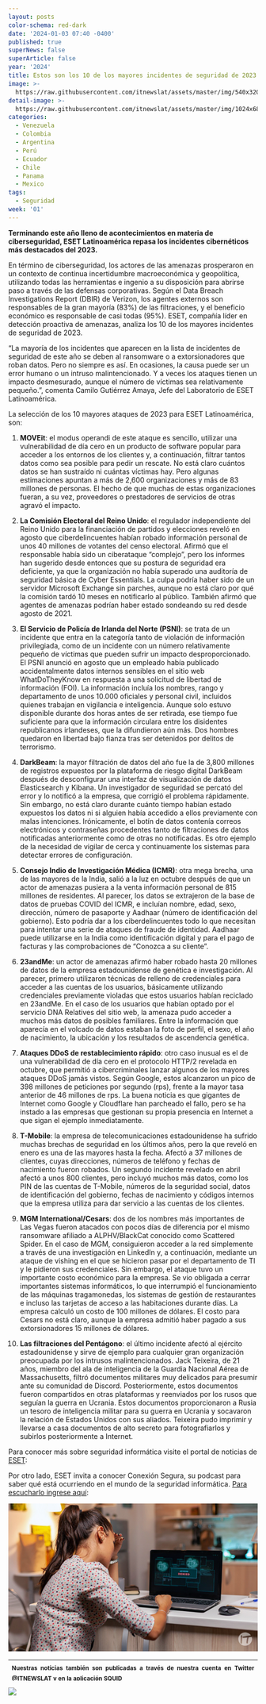 ```yaml
---
layout: posts
color-schema: red-dark
date: '2024-01-03 07:40 -0400'
published: true
superNews: false
superArticle: false
year: '2024'
title: Estos son los 10 de los mayores incidentes de seguridad de 2023
image: >-
  https://raw.githubusercontent.com/itnewslat/assets/master/img/540x320/Usuario-Preocupado-p.jpg
detail-image: >-
  https://raw.githubusercontent.com/itnewslat/assets/master/img/1024x680/Usuario-Preocupado-g.jpg
categories:
  - Venezuela
  - Colombia
  - Argentina
  - Perú
  - Ecuador
  - Chile
  - Panama
  - Mexico
tags:
  - Seguridad
week: '01'
---
```

**Terminando este año lleno de acontecimientos en materia de ciberseguridad, ESET Latinoamérica repasa los incidentes cibernéticos más destacados del 2023.**

En término de ciberseguridad, los actores de las amenazas prosperaron en un contexto de continua incertidumbre macroeconómica y geopolítica, utilizando todas las herramientas e ingenio a su disposición para abrirse paso a través de las defensas corporativas. Según el Data Breach Investigations Report (DBIR) de Verizon, los agentes externos son responsables de la gran mayoría (83%) de las filtraciones, y el beneficio económico es responsable de casi todas (95%). ESET, compañía líder en detección proactiva de amenazas, analiza los 10 de los mayores incidentes de seguridad de 2023.

“La mayoría de los incidentes que aparecen en la lista de incidentes de seguridad de este año se deben al ransomware o a extorsionadores que roban datos. Pero no siempre es así. En ocasiones, la causa puede ser un error humano o un intruso malintencionado. Y a veces los ataques tienen un impacto desmesurado, aunque el número de víctimas sea relativamente pequeño.”, comenta Camilo Gutiérrez Amaya, Jefe del Laboratorio de ESET Latinoamérica.

La selección de los 10 mayores ataques de 2023 para ESET Latinoamérica, son:

1. **MOVEit**: el modus operandi de este ataque es sencillo, utilizar una vulnerabilidad de día cero en un producto de software popular para acceder a los entornos de los clientes y, a continuación, filtrar tantos datos como sea posible para pedir un rescate. No está claro cuántos datos se han sustraído ni cuántas víctimas hay. Pero algunas estimaciones apuntan a más de 2,600 organizaciones y más de 83 millones de personas. El hecho de que muchas de estas organizaciones fueran, a su vez, proveedores o prestadores de servicios de otras agravó el impacto.

2. **La Comisión Electoral del Reino Unido**: el regulador independiente del Reino Unido para la financiación de partidos y elecciones reveló en agosto que ciberdelincuentes habían robado información personal de unos 40 millones de votantes del censo electoral. Afirmó que el responsable había sido un ciberataque “complejo”, pero los informes han sugerido desde entonces que su postura de seguridad era deficiente, ya que la organización no había superado una auditoría de seguridad básica de Cyber Essentials. La culpa podría haber sido de un servidor Microsoft Exchange sin parches, aunque no está claro por qué la comisión tardó 10 meses en notificarlo al público. También afirmó que agentes de amenazas podrían haber estado sondeando su red desde agosto de 2021.

3. **El Servicio de Policía de Irlanda del Norte (PSNI)**: se trata de un incidente que entra en la categoría tanto de violación de información privilegiada, como de un incidente con un número relativamente pequeño de víctimas que pueden sufrir un impacto desproporcionado. El PSNI anunció en agosto que un empleado había publicado accidentalmente datos internos sensibles en el sitio web WhatDoTheyKnow en respuesta a una solicitud de libertad de información (FOI). La información incluía los nombres, rango y departamento de unos 10.000 oficiales y personal civil, incluidos quienes trabajan en vigilancia e inteligencia. Aunque solo estuvo disponible durante dos horas antes de ser retirada, ese tiempo fue suficiente para que la información circulara entre los disidentes republicanos irlandeses, que la difundieron aún más. Dos hombres quedaron en libertad bajo fianza tras ser detenidos por delitos de terrorismo.

4. **DarkBeam**: la mayor filtración de datos del año fue la de 3,800 millones de registros expuestos por la plataforma de riesgo digital DarkBeam después de desconfigurar una interfaz de visualización de datos Elasticsearch y Kibana. Un investigador de seguridad se percató del error y lo notificó a la empresa, que corrigió el problema rápidamente. Sin embargo, no está claro durante cuánto tiempo habían estado expuestos los datos ni si alguien había accedido a ellos previamente con malas intenciones. Irónicamente, el botín de datos contenía correos electrónicos y contraseñas procedentes tanto de filtraciones de datos notificadas anteriormente como de otras no notificadas. Es otro ejemplo de la necesidad de vigilar de cerca y continuamente los sistemas para detectar errores de configuración.

5. **Consejo Indio de Investigación Médica (ICMR)**: otra mega brecha, una de las mayores de la India, salió a la luz en octubre después de que un actor de amenazas pusiera a la venta información personal de 815 millones de residentes. Al parecer, los datos se extrajeron de la base de datos de pruebas COVID del ICMR, e incluían nombre, edad, sexo, dirección, número de pasaporte y Aadhaar (número de identificación del gobierno). Esto podría dar a los ciberdelincuentes todo lo que necesitan para intentar una serie de ataques de fraude de identidad. Aadhaar puede utilizarse en la India como identificación digital y para el pago de facturas y las comprobaciones de “Conozca a su cliente”.

6. **23andMe**: un actor de amenazas afirmó haber robado hasta 20 millones de datos de la empresa estadounidense de genética e investigación. Al parecer, primero utilizaron técnicas de relleno de credenciales para acceder a las cuentas de los usuarios, básicamente utilizando credenciales previamente violadas que estos usuarios habían reciclado en 23andMe. En el caso de los usuarios que habían optado por el servicio DNA Relatives del sitio web, la amenaza pudo acceder a muchos más datos de posibles familiares. Entre la información que aparecía en el volcado de datos estaban la foto de perfil, el sexo, el año de nacimiento, la ubicación y los resultados de ascendencia genética.

7. **Ataques DDoS de restablecimiento rápido**: otro caso inusual es el de una vulnerabilidad de día cero en el protocolo HTTP/2 revelada en octubre, que permitió a cibercriminales lanzar algunos de los mayores ataques DDoS jamás vistos. Según Google, estos alcanzaron un pico de 398 millones de peticiones por segundo (rps), frente a la mayor tasa anterior de 46 millones de rps. La buena noticia es que gigantes de Internet como Google y Cloudflare han parcheado el fallo, pero se ha instado a las empresas que gestionan su propia presencia en Internet a que sigan el ejemplo inmediatamente.

8. **T-Mobile**: la empresa de telecomunicaciones estadounidense ha sufrido muchas brechas de seguridad en los últimos años, pero la que reveló en enero es una de las mayores hasta la fecha. Afectó a 37 millones de clientes, cuyas direcciones, números de teléfono y fechas de nacimiento fueron robados. Un segundo incidente revelado en abril afectó a unos 800 clientes, pero incluyó muchos más datos, como los PIN de las cuentas de T-Mobile, números de la seguridad social, datos de identificación del gobierno, fechas de nacimiento y códigos internos que la empresa utiliza para dar servicio a las cuentas de los clientes.

9. **MGM International/Cesars**: dos de los nombres más importantes de Las Vegas fueron atacados con pocos días de diferencia por el mismo ransomware afiliado a ALPHV/BlackCat conocido como Scattered Spider. En el caso de MGM, consiguieron acceder a la red simplemente a través de una investigación en LinkedIn y, a continuación, mediante un ataque de vishing en el que se hicieron pasar por el departamento de TI y le pidieron sus credenciales. Sin embargo, el ataque tuvo un importante costo económico para la empresa. Se vio obligada a cerrar importantes sistemas informáticos, lo que interrumpió el funcionamiento de las máquinas tragamonedas, los sistemas de gestión de restaurantes e incluso las tarjetas de acceso a las habitaciones durante días. La empresa calculó un costo de 100 millones de dólares. El costo para Cesars no está claro, aunque la empresa admitió haber pagado a sus extorsionadores 15 millones de dólares.

10. **Las filtraciones del Pentágono**: el último incidente afectó al ejército estadounidense y sirve de ejemplo para cualquier gran organización preocupada por los intrusos malintencionados. Jack Teixeira, de 21 años, miembro del ala de inteligencia de la Guardia Nacional Aérea de Massachusetts, filtró documentos militares muy delicados para presumir ante su comunidad de Discord. Posteriormente, estos documentos fueron compartidos en otras plataformas y reenviados por los rusos que seguían la guerra en Ucrania. Estos documentos proporcionaron a Rusia un tesoro de inteligencia militar para su guerra en Ucrania y socavaron la relación de Estados Unidos con sus aliados. Teixeira pudo imprimir y llevarse a casa documentos de alto secreto para fotografiarlos y subirlos posteriormente a Internet.

Para conocer más sobre seguridad informática visite el portal de noticias de [ESET](https://www.welivesecurity.com/es/): 

Por otro lado, ESET invita a conocer Conexión Segura, su podcast para saber qué está ocurriendo en el mundo de la seguridad informática. [Para escucharlo ingrese aquí](https://open.spotify.com/show/0Q32tisjNy7eCYwUNHphcw): 

![](https://raw.githubusercontent.com/itnewslat/assets/master/img/540x320/Usuario-Preocupado-p.jpg)

<table style="height: 42px;" width="569">
<tbody>
<tr>
<td style="text-align: justify;"><sub><strong>Nuestras noticias también son publicadas a través de nuestra cuenta en Twitter <a href="https://twitter.com/itnewslat?lang=es">@ITNEWSLAT</a> y en la aplicación <a href="https://squidapp.co/en/">SQUID</a></strong></sub></td>
</tr>
</tbody>
</table>

<img src="https://tracker.metricool.com/c3po.jpg?hash=56f88a41e39ab42c063cc51676587a04"/>